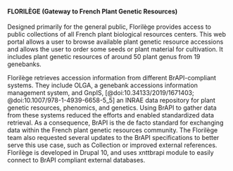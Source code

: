 #### FLORILÈGE (Gateway to French Plant Genetic Resources)

Designed primarily for the general public, Florilège provides access to public collections of all French plant biological resources centers. This web portal allows a user to browse available plant genetic resource accessions and allows the user to order some seeds or plant material for cultivation. It includes plant genetic resources of around 50 plant genus from 19 genebanks.

Florilège retrieves accession information from different BrAPI-compliant systems. They include OLGA, a genebank accessions information management system, and GnpIS, [@doi:10.34133/2019/1671403; @doi:10.1007/978-1-4939-6658-5_5] an INRAE data repository for plant genetic resources, phenomics, and genetics. Using BrAPI to gather data from these systems reduced the efforts and enabled standardized data retrieval. As a consequence, BrAPI is the de facto standard for exchanging data within the French plant genetic resources community. The Florilège team also requested several updates to the BrAPI specifications to better serve this use case, such as Collection or improved external references. Florilège is developed in Drupal 10, and uses xnttbrapi module to easily connect to BrAPI compliant external databases.

<!-- ![Figure Florilege Workflow](images/Schema_Florilege.jpg){#fig:Schema_Florilege width="100%"} -->
